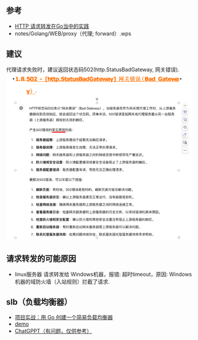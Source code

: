 ## 参考

- [HTTP 请求转发在Go当中的实践](https://zhuanlan.zhihu.com/p/349020346)
- notes/Golang/WEB/proxy（代理; forward）.wps

## 建议

代理请求失败时，建议返回状态码502(http.StatusBadGateway, 网关错误).
![_502.png](_502.png)

## 请求转发的可能原因

- linux服务器 请求转发给 Windows机器，报错: 超时timeout，原因: Windows机器的域防火墙（入站规则）拦截了请求.

## slb（负载均衡器）

- [项目实战：用 Go 创建一个简易负载均衡器](https://mp.weixin.qq.com/s/pe0CQa3tdrUmC86OSRBNeg)
- [demo](https://github.com/kasvith/simplelb/)
- [ChatGPPT（有问题，仅供参考）](https://chatgpt.com/share/2c4c849e-c6a7-4b8b-b4fa-9cddd80c2fbc)


